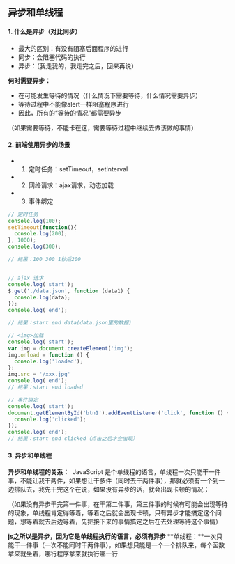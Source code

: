 ##  异步和单线程

#### 1.  什么是异步（对比同步）

- 最大的区别：有没有阻塞后面程序的进行
- 同步：会阻塞代码的执行
- 异步：（我走我的，我走完之后，回来再说）

**何时需要异步：**

- 在可能发生等待的情况（什么情况下需要等待，什么情况需要异步）
- 等待过程中不能像alert一样阻塞程序进行
- 因此，所有的“等待的情况”都需要异步

（如果需要等待，不能卡在这，需要等待过程中继续去做该做的事情）



#### 2. 前端使用异步的场景

- 1. 定时任务：setTimeout，setInterval 

- 2. 网络请求：ajax请求，动态<img>加载

- 3. 事件绑定


```javascript
// 定时任务
console.log(100);
setTimeout(function(){
  console.log(200);
}, 1000);
console.log(300);

// 结果：100 300 1秒后200


// ajax 请求
console.log('start');
$.get('./data.json', function (data1) {
  console.log(data);
});
console.log('end');

// 结果：start end data(data.json里的数据)

// <img>加载
console.log('start');
var img = document.createElement('img');
img.onload = function () {
  console.log('loaded');
};
img.src = '/xxx.jpg'
console.log('end');
// 结果：start end loaded

// 事件绑定
console.log('start');
document.getElementById('btn1').addEventListener('click', function () {
  console.log('clicked');
});
console.log('end');
// 结果：start end clicked（点击之后才会出现）
```



#### 3. 异步和单线程

**异步和单线程的关系：**
​	JavaScript 是个单线程的语言，单线程一次只能干一件事，不能让我干两件，如果想让干多件（同时去干两件事），那就必须有一个到一边排队去，我先干完这个在说，如果没有异步的话，就会出现卡顿的情况；

（如果没有异步干完第一件事，在干第二件事，第三件事的时候有可能会出现等待的现象，单线程肯定得等着，等着之后就会出现卡顿，只有异步才能搞定这个问题，想等着就去后边等着，先把接下来的事情搞定之后在去处理等待这个事情）

**js之所以是异步，因为它是单线程执行的语言，必须有异步**
**单线程：**一次只能干一件事（一次不能同时干两件事），如果想只能是一个一个排队来，每个函数拿来就坐着，哪行程序拿来就执行哪一行





















